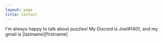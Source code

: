 ```yaml
---
layout: page
title: Contact
---
```


I'm always happy to talk about puzzles! My Discord is Joel#1401, and my gmail is [lastname][firstname]

